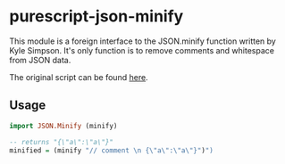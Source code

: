 # purescript-json-minify

This module is a foreign interface to the JSON.minify function written by Kyle Simpson. It's only function is to remove comments and whitespace from JSON data.

The original script can be found [here](https://github.com/getify/JSON.minify/tree/javascript).

## Usage

```purescript
import JSON.Minify (minify)

-- returns "{\"a\":\"a\"}"
minified = (minify "// comment \n {\"a\":\"a\"}")")
```